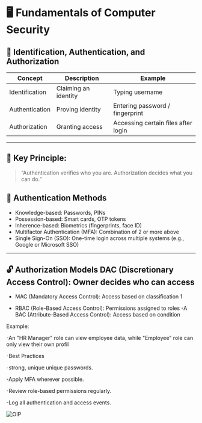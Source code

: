 # 🖥 Fundamentals of Computer Security

## 🔐 Identification, Authentication, and Authorization

| Concept | Description | Example |
|----------|--------------|----------|
| Identification | Claiming an identity | Typing username |
| Authentication | Proving identity | Entering password / fingerprint |
| Authorization | Granting access | Accessing certain files after login |


---

## 🧩 Key Principle:
> “Authentication verifies who you are. Authorization decides what you can do.”



## 🔑 Authentication Methods
- Knowledge-based: Passwords, PINs  
- Possession-based: Smart cards, OTP tokens  
- Inherence-based: Biometrics (fingerprints, face ID)  
- Multifactor Authentication (MFA): Combination of 2 or more above  
- Single Sign-On (SSO): One-time login across multiple systems (e.g., Google or Microsoft SSO)
  

---

## 🔓 Authorization Models DAC (Discretionary Access Control): Owner decides who can access

- MAC (Mandatory Access Control): Access based on classification 1

- RBAC (Role-Based Access Control): Permissions assigned to roles
-A BAC (Attribute-Based Access Control): Access based on condition

Example:

 -An "HR Manager" role can view employee data, while "Employee" role can only view their own profil

-Best Practices

-strong, unique unique passwords.

-Apply MFA wherever possible.

-Review role-based permissions regularly.

-Log all authentication and access events. 



![OIP](https://github.com/user-attachments/assets/7bd30049-d41d-4f04-9bfb-66d34fe1b3e2)















